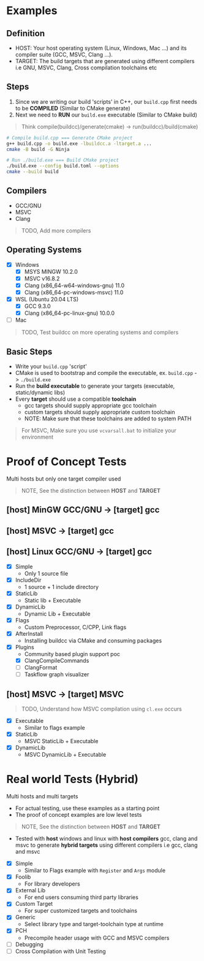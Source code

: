 # Examples

## Definition

- HOST: Your host operating system (Linux, Windows, Mac ...) and its compiler suite (GCC, MSVC, Clang ...).
- TARGET: The build targets that are generated using different compilers i.e GNU, MSVC, Clang, Cross compilation toolchains etc

## Steps

1. Since we are writing our build 'scripts' in C++, our `build.cpp` first needs to be **COMPILED** (Similar to CMake generate)
2. Next we need to **RUN** our `build.exe` executable (Similar to CMake build)

> Think compile(buildcc)/generate(cmake) -> run(buildcc)/build(cmake)

```bash
# Compile build.cpp === Generate CMake project
g++ build.cpp -o build.exe -lbuildcc.a -ltarget.a ...
cmake -B build -G Ninja

# Run ./build.exe === Build CMake project
./build.exe --config build.toml --options
cmake --build build
```

## Compilers

- GCC/GNU
- MSVC
- Clang

> TODO, Add more compilers

## Operating Systems

- [x] Windows
  - [x] MSYS MINGW 10.2.0
  - [x] MSVC v16.8.2
  - [x] Clang (x86_64-w64-windows-gnu) 11.0 
  - [x] Clang (x86_64-pc-windows-msvc) 11.0
- [x] WSL (Ubuntu 20.04 LTS)
  - [x] GCC 9.3.0
  - [x] Clang (x86_64-pc-linux-gnu) 10.0.0
- [ ] Mac

> TODO, Test buildcc on more operating systems and compilers

## Basic Steps

- Write your `build.cpp` 'script'
- CMake is used to bootstrap and compile the executable, ex. `build.cpp` -> `./build.exe`
- Run the **build executable** to generate your targets (executable, static/dynamic libs)
- Every **target** should use a compatible **toolchain**
  - gcc targets should supply appropriate gcc toolchain
  - custom targets should supply appropriate custom toolchain
  - NOTE: Make sure that these toolchains are added to system PATH

> For MSVC, Make sure you use `vcvarsall.bat` to initialize your environment

# Proof of Concept Tests

Multi hosts but only one target compiler used

> NOTE, See the distinction between **HOST** and **TARGET**

## [host] MinGW GCC/GNU -> [target] gcc
## [host] MSVC -> [target] gcc
##  [host] Linux GCC/GNU -> [target] gcc

- [x] Simple
  - Only 1 source file 
- [x] IncludeDir
  - 1 source + 1 include directory 
- [x] StaticLib
  - Static lib + Executable 
- [x] DynamicLib
  - Dynamic Lib + Executable 
- [x] Flags
  - Custom Preprocessor, C/CPP, Link flags 
- [x] AfterInstall
  - Installing buildcc via CMake and consuming packages 
- [x] Plugins
  - Community based plugin support poc 
  - [x] ClangCompileCommands 
  - [ ] ClangFormat
  - [ ] Taskflow graph visualizer

## [host] MSVC -> [target] MSVC

> TODO, Understand how MSVC compilation using `cl.exe` occurs

- [x] Executable
  - Similar to flags example 
- [x] StaticLib
  - MSVC StaticLib + Executable 
- [x] DynamicLib
  - MSVC DynamicLib + Executable 

# Real world Tests (Hybrid)

Multi hosts and multi targets

- For actual testing, use these examples as a starting point
- The proof of concept examples are low level tests

> NOTE, See the distinction between **HOST** and **TARGET**

- Tested with **host** windows and linux with **host compilers** gcc, clang and msvc to generate **hybrid targets** using different compilers i.e gcc, clang and msvc

- [x] Simple
  - Similar to Flags example with `Register` and `Args` module 
- [x] Foolib
  - For library developers 
- [x] External Lib
  - For end users consuming third party libraries 
- [x] Custom Target
  - For super customized targets and toolchains 
- [x] Generic
  - Select library type and target-toolchain type at runtime
- [x] PCH
  - Precompile header usage with GCC and MSVC compilers 
- [ ] Debugging
- [ ] Cross Compilation with Unit Testing
